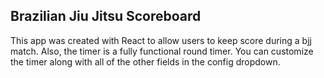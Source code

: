 ## Brazilian Jiu Jitsu Scoreboard

This app was created with React to allow users to keep score during a bjj match. Also, the timer is a fully functional round timer. You can customize the timer along with all of the other fields in the config dropdown.
